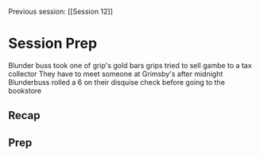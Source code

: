 Previous session: [[Session 12]]

# Session Prep
Blunder buss took one of grip's gold bars
grips tried to sell gambe to a tax collector
They have to meet someone at Grimsby's after midnight
Blunderbuss rolled a 6 on their disquise check before going to the bookstore
## Recap

## Prep
